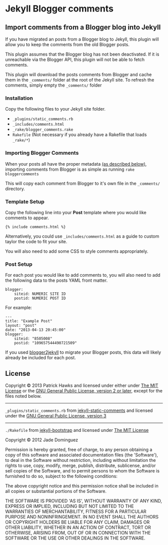 # Jekyll Blogger comments
## Import comments from a Blogger blog into Jekyll

If you have migrated an posts from a Blogger blog to Jekyll,
this plugin will allow you to keep the comments from the old Blogger posts.

This plugin assumes that the Blogger blog has not been deactivated.
If it is unreachable via the Blogger API, this plugin will not be able to fetch comments.

This plugin will download the posts comments from Blogger and cache them in the `_comments/`
folder at the root of the Jekyll site. To refresh the comments, simply empty the `_comments/`
folder

### Installation

Copy the following files to your Jekyll site folder.

* `_plugins/static_comments.rb`
* `_includes/comments.html`
* `_rake/blogger_comments.rake`
* `Rakefile` (Not necessary if you already have a Rakefile that loads `_rake/*`)

### Importing Blogger Comments

When your posts all have the proper metadata [(as described below)](#post-setup), importing comments from Blogger is as simple as running `rake bloggercomments`

This will copy each comment from Blogger to it's own file in the `_comments/` directory.

### Template Setup

Copy the following line into your **Post** template where you would like comments to appear.

`{% include comments.html %}`

Alternatively, you could use `_includes/comments.html` as a guide to custom taylor the code to fit your site.

You will also need to add some CSS to style comments appropriately.

### Post Setup

For each post you would like to add comments to, you will also need to add the following data to the posts YAML front matter.

    blogger:
        siteid: NUMERIC SITE ID
        postid: NUMERIC POST ID

For example:

    ---
    title: "Example Post"
    layout: "post"
    date: "2013-04-13 20:45:00"
    blogger:
        siteid: "8505008"
        postid: "109657544490721509"

If you used [blogger2jekyll](https://github.com/coolaj86/blogger2jekyll) to migrate your Blogger posts, this data will likely already be included for each post.

## License

Copyright &copy; 2013 Patrick Hawks and licensed under either under [The MIT License](http://opensource.org/licenses/MIT) or the [GNU General Public License, version 2 or later](http://opensource.org/licenses/gpl-2.0.php), except for the files noted below.

***

`_plugins/static_comments.rb` from [jekyll-static-comments](https://github.com/mpalmer/jekyll-static-comments) and licensed under the [GNU General Public License, version 3](http://opensource.org/licenses/gpl-3.0.html)

***

`./Rakefile` from [jekyll-bootstrap](http://jekyllbootstrap.com/) and licensed under [The MIT License](http://opensource.org/licenses/MIT)

Copyright &copy; 2012 Jade Dominguez

Permission is hereby granted, free of charge, to any person obtaining a copy
of this software and associated documentation files (the 'Software'), to deal
in the Software without restriction, including without limitation the rights
to use, copy, modify, merge, publish, distribute, sublicense, and/or sell
copies of the Software, and to permit persons to whom the Software is
furnished to do so, subject to the following conditions:

The above copyright notice and this permission notice shall be included in all
copies or substantial portions of the Software.

THE SOFTWARE IS PROVIDED 'AS IS', WITHOUT WARRANTY OF ANY KIND, EXPRESS OR
IMPLIED, INCLUDING BUT NOT LIMITED TO THE WARRANTIES OF MERCHANTABILITY,
FITNESS FOR A PARTICULAR PURPOSE AND NONINFRINGEMENT. IN NO EVENT SHALL THE
AUTHORS OR COPYRIGHT HOLDERS BE LIABLE FOR ANY CLAIM, DAMAGES OR OTHER
LIABILITY, WHETHER IN AN ACTION OF CONTRACT, TORT OR OTHERWISE, ARISING FROM,
OUT OF OR IN CONNECTION WITH THE SOFTWARE OR THE USE OR OTHER DEALINGS IN THE
SOFTWARE.
